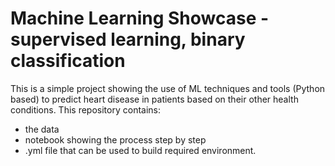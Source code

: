 # Machine Learning Showcase - supervised learning, binary classification
This is a simple project showing the use of ML techniques and tools (Python based) to predict heart disease in patients based on their other health conditions. This repository contains:
* the data
* notebook showing the process step by step 
* .yml file that can be used to build required environment.

